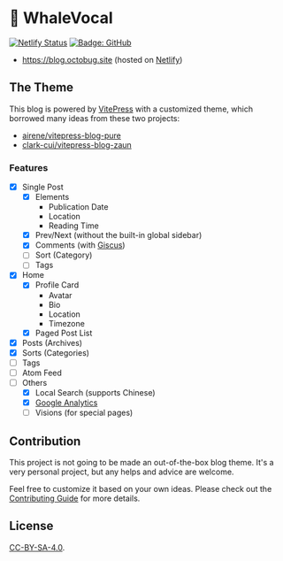 # 🐳 WhaleVocal

[![Netlify Status](https://api.netlify.com/api/v1/badges/23e0b8dc-df98-491d-9885-d4229baa1ccb/deploy-status)](https://app.netlify.com/sites/octobug-blog/deploys)
[![Badge: GitHub](https://github.com/Octobug/blog/actions/workflows/deploy.yml/badge.svg)](https://octobug.github.io/blog/)

- <https://blog.octobug.site> (hosted on [Netlify](https://netlify.com/))

## The Theme

This blog is powered by [VitePress](https://vitepress.dev/) with a customized theme, which borrowed many ideas from these two projects:

- [airene/vitepress-blog-pure](https://github.com/airene/vitepress-blog-pure)
- [clark-cui/vitepress-blog-zaun](https://github.com/clark-cui/vitepress-blog-zaun)

### Features

- [x] Single Post
  - [x] Elements
    - Publication Date
    - Location
    - Reading Time
  - [x] Prev/Next (without the built-in global sidebar)
  - [x] Comments (with [Giscus](https://github.com/giscus/giscus))
  - [ ] Sort (Category)
  - [ ] Tags
- [x] Home
  - [x] Profile Card
    - Avatar
    - Bio
    - Location
    - Timezone
  - [x] Paged Post List
- [x] Posts (Archives)
- [x] Sorts (Categories)
- [ ] Tags
- [ ] Atom Feed
- [ ] Others
  - [x] Local Search (supports Chinese)
  - [x] [Google Analytics](https://analytics.google.com/)
  - [ ] Visions (for special pages)

## Contribution

This project is not going to be made an out-of-the-box blog theme. It's a very personal project, but any helps and advice are welcome.

Feel free to customize it based on your own ideas. Please check out the [Contributing Guide](./.github/contributing.md) for more details.

## License

[CC-BY-SA-4.0](./LICENSE).
